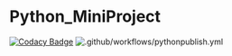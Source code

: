 # Python_MiniProject

[![Codacy Badge](https://app.codacy.com/project/badge/Grade/87666d16c62e470da7c31fbb3360010b)](https://www.codacy.com/gh/99002630/Python_MiniProject/dashboard?utm_source=github.com&amp;utm_medium=referral&amp;utm_content=99002630/Python_MiniProject&amp;utm_campaign=Badge_Grade)
![.github/workflows/pythonpublish.yml](https://github.com/99002630/Python_MiniProject/workflows/.github/workflows/pythonpublish.yml/badge.svg)

